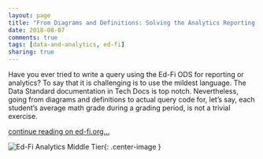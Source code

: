 ```yaml
---
layout: page
title: "From Diagrams and Definitions: Solving the Analytics Reporting Gap"
date: 2018-08-07
comments: true
tags: [data-and-analytics, ed-fi]
sharing: true
---
```


Have you ever tried to write a query using the Ed-Fi ODS for reporting or analytics? To say that it is challenging is to use the mildest language. The Data Standard documentation in Tech Docs is top notch. Nevertheless, going from diagrams and definitions to actual query code for, let’s say, each student’s average math grade during a grading period, is not a trivial exercise.

[continue reading on ed-fi.org...](https://www.ed-fi.org/blog/2018/08/diagrams-definitions-solving-analytics-reporting-gap/)

![Ed-Fi Analytics Middle Tier](https://www.ed-fi.org/assets/2018/08/Analytics-Middle-Tier.png){: .center-image }